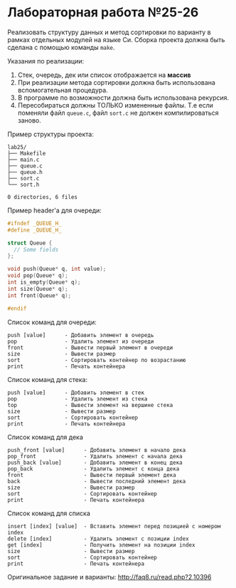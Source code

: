 # Лабораторная работа №25-26

Реализовать структуру данных и метод сортировки по варианту в рамках отдельных модулей на языке Си.
Сборка проекта должна быть сделана с помощью команды ```make```.

Указания по реализации:
1. Стек, очередь, дек или список отображается на **массив**
2. При реализации метода сортировки должна быть использована вспомогательная процедура.
3. В программе по возможности должна быть использована рекурсия.
4. Пересобираться должны ТОЛЬКО измененные файлы. Т.е если поменяли файл ```queue.c```, файл ```sort.c``` не должен компилироваться заново.

Пример структуры проекта:
```
lab25/
├── Makefile
├── main.c
├── queue.c
├── queue.h
├── sort.c
└── sort.h

0 directories, 6 files
```

Пример header'а для очереди:

```C
#ifndef _QUEUE_H_
#define _QUEUE_H_

struct Queue {
  // Some fields
};

void push(Queue* q, int value);
void pop(Queue* q);
int is_empty(Queue* q);
int size(Queue* q);
int front(Queue* q);

#endif
```

Список команд для очереди:
```
push [value]      - Добавить элемент в очередь
pop               - Удалить элемент из очереди
front             - Вывести первый элемент в очереди
size              - Вывести размер
sort              - Сортировать контейнер по возрастанию
print             - Печать контейнера
```

Список команд для стека:
```
push [value]      - Добавить элемент в стек
pop               - Удалить элемент из стека
top               - Вывести элемент на вершине стека
size              - Вывести размер
sort              - Сортировать контейнер
print             - Печать контейнера
```

Список команд для дека
```
push_front [value]      - Добавить элемент в начало дека
pop_front               - Удалить элемент с начала дека
push_back [value]       - Добавить элемент в конец дека
pop_back                - Удалить элемент с конца дека
front                   - Вывести первый элемент дека
back                    - Вывести последний элемент дека
size                    - Вывести размер
sort                    - Сортировать контейнер
print                   - Печать контейнера
```

Список команд для списка
```
insert [index] [value]  - Вставить элемент перед позицией с номером index
delete [index]          - Удалить элемент c позиции index
get [index]             - Получить элемент на позиции index
size                    - Вывести размер
sort                    - Сортировать контейнер
print                   - Печать контейнера
```

Оригинальное задание и варианты:
http://faq8.ru/read.php?2,10396
